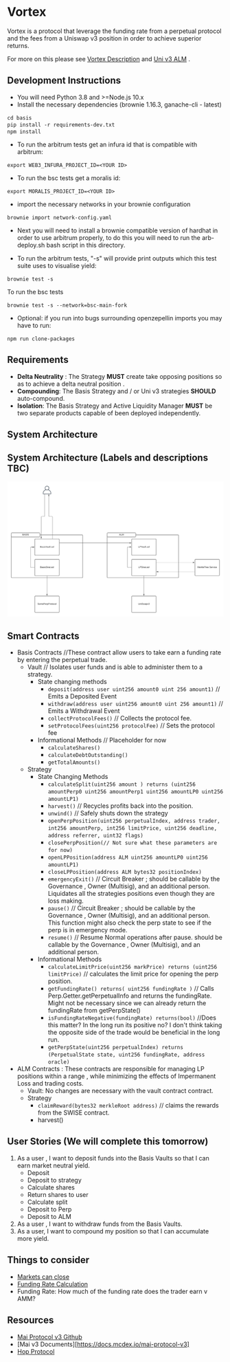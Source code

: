 # Vortex
Vortex is a protocol that leverage the funding rate from a perpetual protocol and the fees from a Uniswap v3 position in order to achieve superior returns.

For more on this please see [Vortex Description](https://docs.google.com/document/u/1/d/1pU-ORN8N2z-U6BjOJRtOa2KEJgqdzrut45aq8O-plaA/edit?usp=sharing) and [Uni v3 ALM](https://docs.google.com/document/d/1IIK2xUQMWHrkthN0GlPCh3TPwchzi0Xi5BY6pLR1qnU/edit) .

## Development Instructions

* You will need Python 3.8 and >=Node.js 10.x
* Install the necessary dependencies (brownie 1.16.3, ganache-cli - latest)

```
cd basis
pip install -r requirements-dev.txt
npm install
```
* To run the arbitrum tests get an infura id that is compatible with arbitrum:
```
export WEB3_INFURA_PROJECT_ID=<YOUR ID>
```
* To run the bsc tests get a moralis id:
```
export MORALIS_PROJECT_ID=<YOUR ID>
```
* import the necessary networks in your brownie configuration
```
brownie import network-config.yaml
```
* Next you will need to install a brownie compatible version of hardhat in order to use arbitrum properly, to do this you will need to run the arb-deploy.sh bash script in this directory.

* To run the arbitrum tests, "-s" will provide print outputs which this test suite uses to visualise yield:
```
brownie test -s
```
To run the bsc tests
```
brownie test -s --network=bsc-main-fork
```
* Optional: if you run into bugs surrounding openzepellin imports you may have to run:
```
npm run clone-packages
```
## Requirements

* **Delta Neutrality** : The Strategy **MUST** create take opposing positions so as to achieve a delta neutral position .
* **Compounding**: The Basis Strategy and / or Uni v3 strategies **SHOULD** auto-compound.
* **Isolation**: The Basis Strategy and Active Liquidity Manager **MUST** be two separate products capable of been deployed independently.

## System Architecture 

## System Architecture (Labels and descriptions TBC)

![UniSwap ALM](images/Basis%202.0.png)

## Smart Contracts

* Basis Contracts //These contract allow users to take earn a funding rate by entering the perpetual trade.
  * Vault // Isolates user funds and is able to administer them to a strategy.
    * State changing methods
      * `deposit(address user uint256 amount0 uint 256 amount1)` // Emits a Deposited Event
      * `withdraw(address user uint256 amount0 uint 256 amount1)` // Emits a Withdrawal Event
      * `collectProtocolFees()` // Collects the protocol fee.
      * `setProtocolFees(uint256 protocolFee)` // Sets the protocol fee
    * Informational Methods // Placeholder for now
      * `calculateShares()`
      * `calculateDebtOutstanding()`
      * `getTotalAmounts()`
  * Strategy
    * State Changing Methods
      * `calculateSplit(uint256 amount ) returns (uint256 amountPerp0 uint256 amountPerp1 uint256 amountLP0 uint256 amountLP1)`
      * `harvest()` // Recycles profits back into the position.
      * `unwind()` // Safely shuts down the strategy 
      * `openPerpPosition(uint256 perpetualIndex, address trader, int256 amountPerp, int256 limitPrice, uint256 deadline, address referrer, uint32 flags)`
      * `closePerpPosition(// Not sure what these parameters are for now)`
      * `openLPPosition(address ALM uint256 amountLP0 uint256 amountLP1)`
      * `closeLPPosition(address ALM bytes32 positionIndex)`
      * `emergencyExit()` // Circuit Breaker ; should be callable by the Governance , Owner (Multisig), and an additional person. Liquidates all the strategies positions even though they are loss making.
      * `pause()` // Circuit Breaker ; should be callable by the Governance , Owner (Multisig), and an additional person. This function might also check the perp state to see if the perp is in emergency mode.
      * `resume()` // Resume Normal operations after pause. should be callable by the Governance , Owner (Multisig), and an additional person.
    * Informational Methods
      * `calculateLimitPrice(uint256 markPrice) returns (uint256 limitPrice)` // calculates the limit price for opening the perp position. 
      * `getFundingRate() returns( uint256 fundingRate )` // Calls Perp.Getter.getPerpetualInfo and returns the fundingRate. Might not be necessary since we can already return the fundingRate from getPerpState()
      * `isFundingRateNegative(fundingRate) returns(bool)`  //Does this matter? In the long run its positive no? I don't think taking the opposite side of the trade would be beneficial in the long run.
      * `getPerpState(uint256 perpetualIndex) returns (PerpetualState state, uint256 fundingRate, address oracle)`
* ALM Contracts : These contracts are responsible for managing LP positions within a range , while minimizing the effects of Impermanent Loss and trading costs.
  * Vault: No changes are necessary with the vault contract contract.
  * Strategy
    * `claimReward(bytes32 merkleRoot address)` // claims the rewards from the SWISE contract. 
    * harvest()

## User Stories (We will complete this tomorrow)

1) As a user , I want to deposit funds into the Basis Vaults so that I can earn market neutral yield.
   * Deposit
   * Deposit to strategy
   * Calculate shares
   * Return shares to user
   * Calculate split
   * Deposit to Perp
   * Deposit to ALM
2) As a user , I want to withdraw funds from the Basis Vaults.
3) As a user, I want to compound my position so that I can accumulate more yield.

## Things to consider

* [Markets can close](https://github.com/mcdexio/mai-protocol-v3/blob/b7846a06969f2eeb61dcdcf6da15acfb19b3c038/contracts/module/TradeModule.sol#L119) 
* [Funding Rate Calculation](https://github.com/mcdexio/mai-protocol-v3/blob/b7846a06969f2eeb61dcdcf6da15acfb19b3c038/contracts/module/PerpetualModule.sol#L300-L324)
* Funding Rate: How much of the funding rate does the trader earn v AMM?

## Resources

* [Mai Protocol v3 Github](https://github.com/mcdexio/mai-protocol-v3/tree/b7846a06969f2eeb61dcdcf6da15acfb19b3c038)
* [Mai v3 Documents][https://docs.mcdex.io/mai-protocol-v3]
* [Hop Protocol](https://github.com/hop-protocol/contracts/blob/master/contracts/bridges/L2_Bridge.sol)
